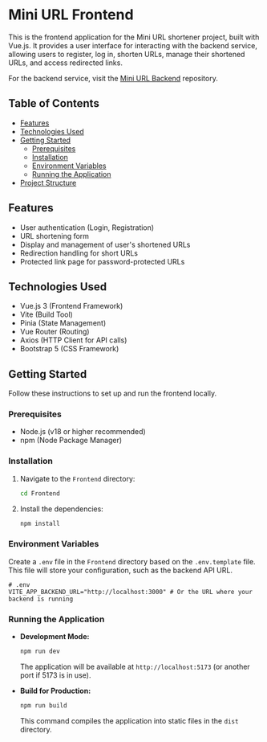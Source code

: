 # Mini URL Frontend

This is the frontend application for the Mini URL shortener project, built with Vue.js. It provides a user interface for interacting with the backend service, allowing users to register, log in, shorten URLs, manage their shortened URLs, and access redirected links.

For the backend service, visit the [Mini URL Backend](https://github.com/ViviSun0725/Mini-URL_backend) repository.

## Table of Contents

- [Features](#features)
- [Technologies Used](#technologies-used)
- [Getting Started](#getting-started)
  - [Prerequisites](#prerequisites)
  - [Installation](#installation)
  - [Environment Variables](#environment-variables)
  - [Running the Application](#running-the-application)
- [Project Structure](#project-structure)
## Features

- User authentication (Login, Registration)
- URL shortening form
- Display and management of user's shortened URLs
- Redirection handling for short URLs
- Protected link page for password-protected URLs

## Technologies Used

- Vue.js 3 (Frontend Framework)
- Vite (Build Tool)
- Pinia (State Management)
- Vue Router (Routing)
- Axios (HTTP Client for API calls)
- Bootstrap 5 (CSS Framework)

## Getting Started

Follow these instructions to set up and run the frontend locally.

### Prerequisites

- Node.js (v18 or higher recommended)
- npm (Node Package Manager)

### Installation

1.  Navigate to the `Frontend` directory:
    ```bash
    cd Frontend
    ```
2.  Install the dependencies:
    ```bash
    npm install
    ```

### Environment Variables

Create a `.env` file in the `Frontend` directory based on the `.env.template` file. This file will store your configuration, such as the backend API URL.

```
# .env
VITE_APP_BACKEND_URL="http://localhost:3000" # Or the URL where your backend is running
```

### Running the Application

-   **Development Mode:**
    ```bash
    npm run dev
    ```
    The application will be available at `http://localhost:5173` (or another port if 5173 is in use).

-   **Build for Production:**
    ```bash
    npm run build
    ```
    This command compiles the application into static files in the `dist` directory.